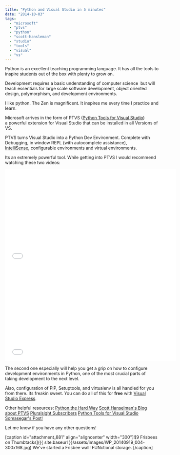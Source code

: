 ```yaml
---
title: "Python and Visual Studio in 5 minutes"
date: "2014-10-03"
tags: 
  - "microsoft"
  - "ptvs"
  - "python"
  - "scott-hansleman"
  - "studio"
  - "tools"
  - "visual"
  - "vs"
---
```


Python is an excellent teaching programming language. It has all the tools to inspire students out of the box with plenty to grow on.

Development requires a basic understanding of computer science  but will teach essentials for large scale software development, object oriented design, polymorphism, and development environments.

I like python. The Zen is magnificent. It inspires me every time I practice and learn.

Microsoft arrives in the form of PTVS ([Python Tools for Visual Studio](http://pytools.codeplex.com/ "Pytools download page")) a powerful extension for Visual Studio that can be installed in all Versions of VS.

PTVS turns Visual Studio into a Python Dev Environment. Complete with Debugging, in window REPL (with autocomplete assistance), [IntelliSense](http://msdn.microsoft.com/en-us/library/hcw1s69b.aspx "Use Intellisense"), configurable environments and virtual environments.

Its an extremely powerful tool. While getting into PTVS I would recommend watching these two videos:

<iframe width="560" height="315" src="//www.youtube.com/embed/JNNAOypc6Ek" frameborder="0" allowfullscreen></iframe>

 

<iframe width="560" height="315" src="//www.youtube.com/embed/eKPeC1remt4?list=UUpKEjPmLsl19ETchJLJj42g" frameborder="0" allowfullscreen></iframe>

The second one especially will help you get a grip on how to configure development environments in Python, one of the most crucial parts of taking development to the next level.

Also, configuration of PIP, Setuptools, and virtualenv is all handled for you from there. Its freakin sweet. You can do all of this for **free** with [Visual Studio Express](http://www.visualstudio.com/en-us/products/visual-studio-express-vs.aspx "Download page").

Other helpful resources: [Python the Hard Way](http://learnpythonthehardway.org/ "Python Learning") [Scott Hanselman's Blog about PTVS](http://www.hanselman.com/blog/OneOfMicrosoftsBestKeptSecretsPythonToolsForVisualStudioPTVS.aspx "Thank you Scott! ") [Pluralsight Subscribers](http://pluralsight.com/courses/table-of-contents/python-fundamentals "Fundamentals") [Python Tools for Visual Studio](http://pytools.codeplex.com/ "PTVS") [Somasegar's Post!](http://blogs.msdn.com/b/somasegar/archive/2011/08/29/python-tools-for-visual-studio.aspx "Great first look")

Let me know if you have any other questions!

\[caption id="attachment\_881" align="aligncenter" width="300"\]![9 Frisbees on Thumbtacks]({{ site.baseurl }}/assets/images/WP_20140919_004-300x168.jpg) We've started a Frisbee wall! FUNctional storage. \[/caption\]

